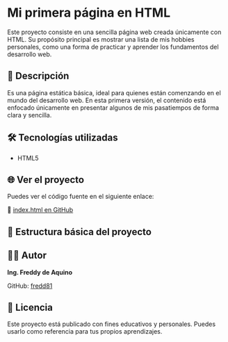 # Mi primera página en HTML

Este proyecto consiste en una sencilla página web creada únicamente con HTML. Su propósito principal es mostrar una lista de mis hobbies personales, como una forma de practicar y aprender los fundamentos del desarrollo web.

## 🚀 Descripción

Es una página estática básica, ideal para quienes están comenzando en el mundo del desarrollo web. En esta primera versión, el contenido está enfocado únicamente en presentar algunos de mis pasatiempos de forma clara y sencilla.

## 🛠 Tecnologías utilizadas

- HTML5

## 🌐 Ver el proyecto

Puedes ver el código fuente en el siguiente enlace:

🔗 [index.html en GitHub](https://github.com/fredd81/mi-primer-html-clase6-/blob/main/index.html)

## 📂 Estructura básica del proyecto

## 👨‍💻 Autor

**Ing. Freddy de Aquino**

GitHub: [fredd81](https://github.com/fredd81)

## 📄 Licencia

Este proyecto está publicado con fines educativos y personales. Puedes usarlo como referencia para tus propios aprendizajes.
